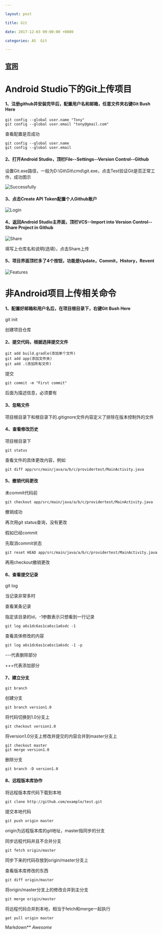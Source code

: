 ```yaml
---

layout: post  

title: Git

date: 2017-12-03 09:00:00 +0800  

categories: AS  Git 

---
```


## [官网](https://git-scm.com/)



# Android Studio下的Git上传项目

#### 1、注册github并安装完毕后，配置用户名和邮箱，任意文件夹右键Git Bush Here

```
git config --global user.name "Tony"
git config --global user.email "tony@gmail.com"
```

查看配置是否成功

```
git config --global user.name 
git config --global user.email 
```

#### 2、打开Android Studio，顶栏File--Settings--Version Control--Github

设置Git.exe路径，一般为D:\Git\Git\cmd\git.exe，点击Test验证Git是否正常工作，成功图示

![Successfully](https://cvbnt.github.io/cvbnt.github.io/assets/images/Git/GitSuccessfully.png)

#### 3、点击Create API Token配置个人Github账户

![Login](https://cvbnt.github.io/cvbnt.github.io/assets/images/Git/Login.PNG)

#### 4、返回Android Studio主界面，顶栏VCS--Import into Version Control--Share Project in Github

![Share](https://cvbnt.github.io/cvbnt.github.io/assets/images/Git/Share.PNG)

填写上仓库名和说明(选填)，点击Share上传

#### 5、项目界面顶栏多了4个按钮，功能是Update，Commit，History，Revent

![Features](https://cvbnt.github.io/cvbnt.github.io/assets/images/Git/Features.PNG)

# 非Android项目上传相关命令

#### 1、配置好邮箱和用户名后，在项目根目录下，右键Git Bush Here

git init

创建项目仓库

#### 2、提交代码，根据选择提交文件

```
git add build.gradle(添加单个文件)
git add app(添加文件夹)
git add .(添加所有文件)
```

提交

```
git commit -m "First commit"
```

后面为描述信息，必须要有

#### 3、忽略文件

项目根目录下和根目录下的.gitignore文件内容定义了排除在版本控制外的文件

#### 4、查看修改历史

项目根目录下

```
git status
```

查看文件的具体更改内容，例如

```
git diff app/src/main/java/a/b/c/providertest/MainActivity.java
```

#### 5、撤销代码更改

未commit代码前

```
git checkout app/src/main/java/a/b/c/providertest/MainActivity.java
```

撤销成功

再次用git status查询，没有更改

假如已经commit

先取消commit状态

```
git reset HEAD app/src/main/java/a/b/c/providertest/MainActivity.java
```

再用checkout撤销更改

#### 6、查看提交记录

git log

当记录非常多时

查看某条记录

指定该目录的id，-1参数表示只想看到一行记录

```
git log a6s1dc6as1ca6sc1a6sdc -1
```

查看具体修改的内容

```
git log a6s1dc6as1ca6sc1a6sdc -1 -p
```

---代表删除部分

+++代表添加部分

#### 7、建立分支

```
git branch
```

创建分支

```
git branch version1.0
```

将代码切换到1.0分支上

```
git checkout version1.0
```

将version1.0分支上修改并提交的内容合并到master分支上

```
git checkout master
git merge version1.0
```

删除分支

```
git branch -D version1.0
```

#### 8、远程版本库协作

将远程版本库代码下载到本地

```
git clone http://github.com/example/test.git
```

提交本地代码

```
git push origin master
```

origin为远程版本库的git地址，master指同步的分支

同步远程代码并且不合并分支

```
git fetch origin/master
```

同步下来的代码存放到origin/master分支上

查看版本库修改的东西

```
git diff origin/master
```

将origin/master分支上的修改合并到主分支

```
git merge origin/master
```

将远程代码合并到本地，相当于fetch和merge一起执行

```
get pull origin master
```

Markdown**
*Awesome*